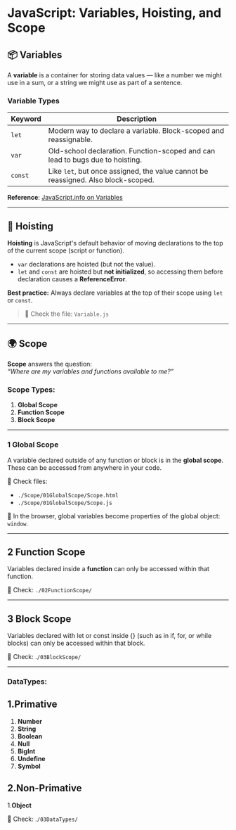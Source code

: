 #  JavaScript: Variables, Hoisting, and Scope

## 📦 Variables

A **variable** is a container for storing data values — like a number we might use in a sum, or a string we might use as part of a sentence.

###  Variable Types

| Keyword | Description |
|--------|-------------|
| `let`  | Modern way to declare a variable. Block-scoped and reassignable. |
| `var`  | Old-school declaration. Function-scoped and can lead to bugs due to hoisting. |
| `const` | Like `let`, but once assigned, the value cannot be reassigned. Also block-scoped. |

**Reference**: [JavaScript.info on Variables](https://javascript.info/variables)

---

## 🚀 Hoisting

**Hoisting** is JavaScript's default behavior of moving declarations to the top of the current scope (script or function).

- `var` declarations are hoisted (but not the value).
- `let` and `const` are hoisted but **not initialized**, so accessing them before declaration causes a **ReferenceError**.

 **Best practice:** Always declare variables at the top of their scope using `let` or `const`.

> 📁 Check the file: `Variable.js`

---

## 🌍 Scope

**Scope** answers the question:  
 _“Where are my variables and functions available to me?”_

###  Scope Types:

1. **Global Scope**
2. **Function Scope**
3. **Block Scope**

---

### 1️ Global Scope

A variable declared outside of any function or block is in the **global scope**. These can be accessed from anywhere in your code.

📁 Check files:
- `./Scope/01GlobalScope/Scope.html`
- `./Scope/01GlobalScope/Scope.js`

🧠 In the browser, global variables become properties of the global object: `window`.


---

## 2️ Function Scope

Variables declared inside a **function** can only be accessed within that function.

📁 Check: `./02FunctionScope/`

---

## 3️ Block Scope

Variables declared with let or const inside {} (such as in if, for, or while blocks) can only be accessed within that block.

📁 Check: .`/03BlockScope/`

----

###  DataTypes:

## 1.Primative       
                    
1. **Number**              
2. **String**
3. **Boolean**
4. **Null**
5. **BigInt**
6. **Undefine**
7. **Symbol**

 ## 2.Non-Primative
  1.**Object**

  📁 Check: .`/03DataTypes/`